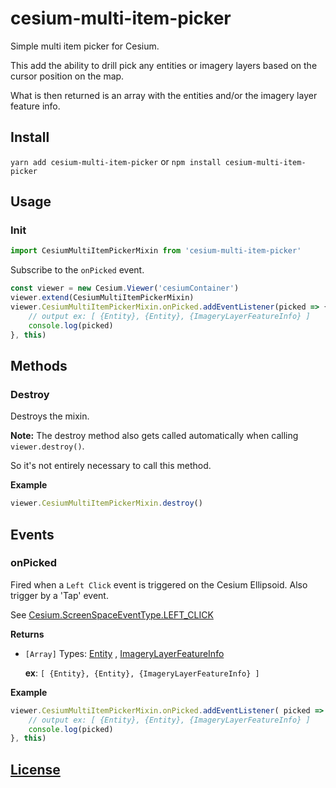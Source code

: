 # cesium-multi-item-picker

Simple multi item picker for Cesium.

This add the ability to drill pick any entities or imagery layers based on the cursor position on the map.

What is then returned is an array with the entities and/or the imagery layer feature info.

## Install
`yarn add cesium-multi-item-picker`
or
`npm install cesium-multi-item-picker`

## Usage

### Init
```js
import CesiumMultiItemPickerMixin from 'cesium-multi-item-picker'
```
Subscribe to the `onPicked` event.
```js
const viewer = new Cesium.Viewer('cesiumContainer')
viewer.extend(CesiumMultiItemPickerMixin)
viewer.CesiumMultiItemPickerMixin.onPicked.addEventListener(picked => {
    // output ex: [ {Entity}, {Entity}, {ImageryLayerFeatureInfo} ]
    console.log(picked)
}, this)
 ```
## Methods
### Destroy
Destroys the mixin.

__Note:__
The destroy method also gets called automatically when calling `viewer.destroy()`.

So it's not entirely necessary to call this method.

__Example__
```js
viewer.CesiumMultiItemPickerMixin.destroy()
```

## Events
### onPicked
Fired when a `Left Click` event is triggered on the Cesium Ellipsoid.
Also trigger by a 'Tap' event.

See [Cesium.ScreenSpaceEventType.LEFT_CLICK](https://cesium.com/docs/cesiumjs-ref-doc/ScreenSpaceEventType.html?classFilter=ScreenSpaceEventType#.LEFT_CLICK)

__Returns__
- `[Array]`
Types: [Entity](https://cesium.com/docs/cesiumjs-ref-doc/Entity.html?classFilter=entity) , [ImageryLayerFeatureInfo](https://cesium.com/docs/cesiumjs-ref-doc/ImageryLayerFeatureInfo.html?classFilter=feature)

  __ex__: `[ {Entity}, {Entity}, {ImageryLayerFeatureInfo} ]`

__Example__

```js
viewer.CesiumMultiItemPickerMixin.onPicked.addEventListener( picked => {
    // output ex: [ {Entity}, {Entity}, {ImageryLayerFeatureInfo} ]
    console.log(picked)
}, this)
```

## [License](./LICENSE)